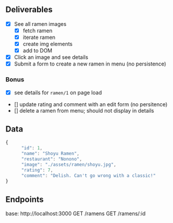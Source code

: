 ## Deliverables
- [x] See all ramen images
    - [x] fetch ramen
    - [x] iterate ramen
    - [x] create img elements
    - [x] add to DOM
- [x] Click an image and see details
- [x] Submit a form to create a new ramen in menu (no persistence)

### Bonus
- [x] see details for `ramen/1` on page load
- [] update rating and comment with an edit form (no persitence)
- [] delete a ramen from menu; should not display in details

## Data
```javascript
{
      "id": 1,
      "name": "Shoyu Ramen",
      "restaurant": "Nonono",
      "image": "./assets/ramen/shoyu.jpg",
      "rating": 7,
      "comment": "Delish. Can't go wrong with a classic!"
}
```

## Endpoints
base:  http://localhost:3000
GET /ramens
GET /ramens/:id